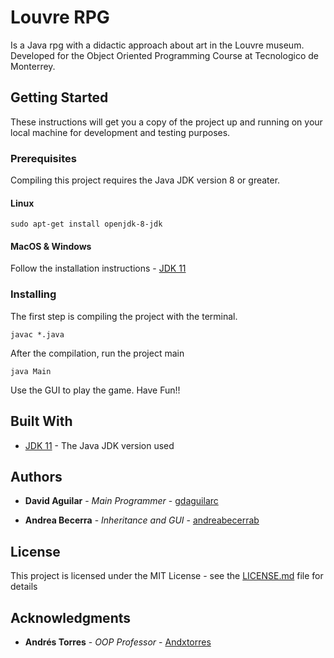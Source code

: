 # Louvre RPG

Is a Java rpg with a didactic approach about art in the Louvre museum. Developed for the Object Oriented Programming Course at Tecnologico de Monterrey.

## Getting Started

These instructions will get you a copy of the project up and running on your local machine for development and testing purposes.

### Prerequisites

Compiling this project requires the Java JDK version 8 or greater.

#### Linux

```
sudo apt-get install openjdk-8-jdk
```

#### MacOS & Windows

Follow the installation instructions - [JDK 11](https://www.oracle.com/technetwork/java/javase/downloads/jdk11-downloads-5066655.html)

### Installing

The first step is compiling the project with the terminal.

```
javac *.java
```

After the compilation, run the project main

```
java Main
```

Use the GUI to play the game. Have Fun!!

## Built With

- [JDK 11](https://www.oracle.com/technetwork/java/javase/downloads/jdk11-downloads-5066655.html) - The Java JDK version used

## Authors

- **David Aguilar** - _Main Programmer_ - [gdaguilarc](https://github.com/gdaguilarc)

* **Andrea Becerra** - _Inheritance and GUI_ - [andreabecerrab](https://github.com/andreabecerrab)

## License

This project is licensed under the MIT License - see the [LICENSE.md](LICENSE.md) file for details

## Acknowledgments

- **Andrés Torres** - _OOP Professor_ - [Andxtorres](https://github.com/Andxtorres)
